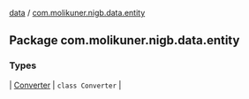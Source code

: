 [data](../index.md) / [com.molikuner.nigb.data.entity](./index.md)

## Package com.molikuner.nigb.data.entity

### Types

| [Converter](-converter/index.md) | `class Converter` |

